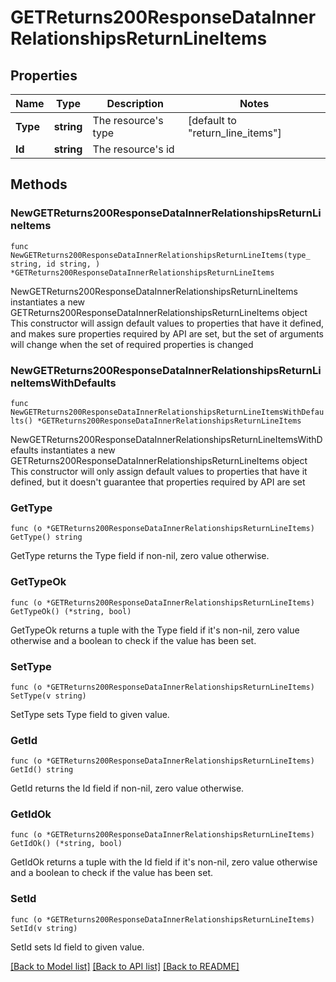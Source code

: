 # GETReturns200ResponseDataInnerRelationshipsReturnLineItems

## Properties

Name | Type | Description | Notes
------------ | ------------- | ------------- | -------------
**Type** | **string** | The resource&#39;s type | [default to "return_line_items"]
**Id** | **string** | The resource&#39;s id | 

## Methods

### NewGETReturns200ResponseDataInnerRelationshipsReturnLineItems

`func NewGETReturns200ResponseDataInnerRelationshipsReturnLineItems(type_ string, id string, ) *GETReturns200ResponseDataInnerRelationshipsReturnLineItems`

NewGETReturns200ResponseDataInnerRelationshipsReturnLineItems instantiates a new GETReturns200ResponseDataInnerRelationshipsReturnLineItems object
This constructor will assign default values to properties that have it defined,
and makes sure properties required by API are set, but the set of arguments
will change when the set of required properties is changed

### NewGETReturns200ResponseDataInnerRelationshipsReturnLineItemsWithDefaults

`func NewGETReturns200ResponseDataInnerRelationshipsReturnLineItemsWithDefaults() *GETReturns200ResponseDataInnerRelationshipsReturnLineItems`

NewGETReturns200ResponseDataInnerRelationshipsReturnLineItemsWithDefaults instantiates a new GETReturns200ResponseDataInnerRelationshipsReturnLineItems object
This constructor will only assign default values to properties that have it defined,
but it doesn't guarantee that properties required by API are set

### GetType

`func (o *GETReturns200ResponseDataInnerRelationshipsReturnLineItems) GetType() string`

GetType returns the Type field if non-nil, zero value otherwise.

### GetTypeOk

`func (o *GETReturns200ResponseDataInnerRelationshipsReturnLineItems) GetTypeOk() (*string, bool)`

GetTypeOk returns a tuple with the Type field if it's non-nil, zero value otherwise
and a boolean to check if the value has been set.

### SetType

`func (o *GETReturns200ResponseDataInnerRelationshipsReturnLineItems) SetType(v string)`

SetType sets Type field to given value.


### GetId

`func (o *GETReturns200ResponseDataInnerRelationshipsReturnLineItems) GetId() string`

GetId returns the Id field if non-nil, zero value otherwise.

### GetIdOk

`func (o *GETReturns200ResponseDataInnerRelationshipsReturnLineItems) GetIdOk() (*string, bool)`

GetIdOk returns a tuple with the Id field if it's non-nil, zero value otherwise
and a boolean to check if the value has been set.

### SetId

`func (o *GETReturns200ResponseDataInnerRelationshipsReturnLineItems) SetId(v string)`

SetId sets Id field to given value.



[[Back to Model list]](../README.md#documentation-for-models) [[Back to API list]](../README.md#documentation-for-api-endpoints) [[Back to README]](../README.md)


